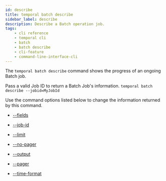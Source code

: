 ```yaml
---
id: describe
title: temporal batch describe
sidebar_label: describe
description: Describe a Batch operation job.
tags: 
    - cli reference
    - temporal cli
    - batch
    - batch describe
    - cli-feature
    - command-line-interface-cli
---
```


The `temporal batch describe` command shows the progress of an ongoing Batch job.

Pass a valid Job ID to return a Batch Job's information.
`temporal batch describe --jobid=MyJobId`

Use the command options listed below to change the information returned by this command.

- [--fields](/cli/cmd-options/fields)

- [--job-id](/cli/cmd-options/job-id)

- [--limit](/cli/cmd-options/limit)

- [--no-pager](/cli/cmd-options/no-pager)

- [--output](/cli/cmd-options/output)

- [--pager](/cli/cmd-options/pager)

- [--time-format](/cli/cmd-options/time-format)
